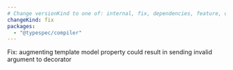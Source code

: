 ```yaml
---
# Change versionKind to one of: internal, fix, dependencies, feature, deprecation, breaking
changeKind: fix
packages:
  - "@typespec/compiler"
---
```


Fix: augmenting template model property could result in sending invalid argument to decorator
